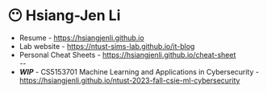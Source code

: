 # 😶 **Hsiang-Jen Li**

- Resume - https://hsiangjenli.github.io
- Lab website - https://ntust-sims-lab.github.io/it-blog
- Personal Cheat Sheets - https://hsiangjenli.github.io/cheat-sheet  
--
- ***WIP*** - CS5153701 Machine Learning and Applications in Cybersecurity - https://hsiangjenli.github.io/ntust-2023-fall-csie-ml-cybersecurity
